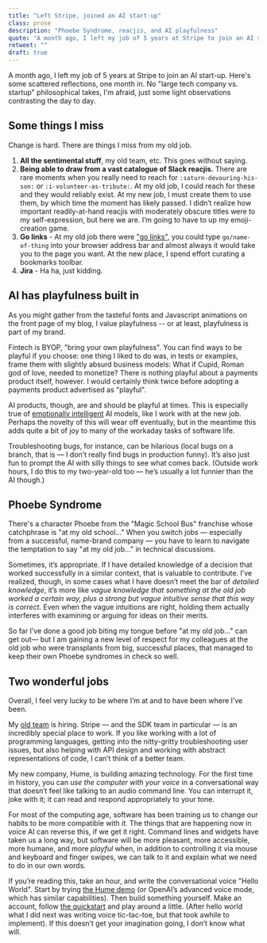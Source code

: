 ```yaml
---
title: "Left Stripe, joined an AI start-up"
class: prose
description: "Phoebe Syndrome, reacjis, and AI playfulness"
quote: "A month ago, I left my job of 5 years at Stripe to join an AI start-up."
retweet: ""
draft: true
---
```

A month ago, I left my job of 5 years at Stripe to join an AI start-up. Here's some scattered reflections, one month in. No "large tech company vs. startup" philosophical takes, I'm afraid, just some light observations contrasting the day to day.

## Some things I miss

Change is hard. There are things I miss from my old job.

1. **All the sentimental stuff**, my old team, etc. This goes without saying.
2. **Being able to draw from a vast catalogue of Slack reacjis.** There are rare moments when you really need to reach for `:saturn-devouring-his-son:` or `:i-volunteer-as-tribute:`. At my old job, I could reach for these and they would reliably exist. At my new job, I must create them to use them, by which time the moment has likely passed. I didn’t realize how important readily-at-hand reacjis with moderately obscure titles were to my self-expression, but here we are. I’m going to have to up my emoji-creation game.
3. **Go links** - At my old job there were ["go links"](https://golinks.github.io/golinks/), you could type `go/name-of-thing` into your browser address bar and almost always it would take you to the page you want. At the new place, I spend effort curating a bookmarks toolbar.
4. **Jira** - Ha ha, just kidding.

## AI has playfulness built in

As you might gather from the tasteful fonts and Javascript animations on the front page of my blog, I value playfulness -- or at least, playfulness is part of my brand.

Fintech is BYOP, "bring your own playfulness". You can find ways to be playful if you choose:  one thing I liked to do was, in tests or examples, frame them with slightly absurd business models: What if Cupid, Roman god of love, needed to monetize? There is nothing playful about a payments product itself, however. I would certainly think twice before adopting a payments product advertised as "playful".

AI products, though, are and should be playful at times. This is especially true of [emotionally intelligent](https://www.hume.ai/blog/introducing-evi2) AI models, like I work with at the new job. Perhaps the novelty of this will wear off eventually, but in the meantime this adds quite a bit of joy to many of the workaday tasks of software life.

Troubleshooting bugs, for instance, can be hilarious (local bugs on a branch, that is — I don’t really find bugs in production funny). It’s also just fun to prompt the AI with silly things to see what comes back. (Outside work hours, I do this to my two-year-old too — he’s usually a lot funnier than the AI though.)

## Phoebe Syndrome

There's a character Phoebe from the "Magic School Bus" franchise whose catchphrase is "at my old school..." When you switch jobs — especially from a successful, name-brand company — you have to learn to navigate the temptation to say "at my old job..." in technical discussions.

Sometimes, it’s appropriate. If I have detailed knowledge of a decision that worked successfully in a similar context, that is valuable to contribute. I’ve realized, though, in some cases what I have doesn’t meet the bar of *detailed knowledge*, it’s more like *vague knowledge that something at the old job worked a certain way, plus a strong but vague intuitive sense that this way is correct.* Even when the vague intuitions are right, holding them actually interferes with examining or arguing for ideas on their merits.

So far I’ve done a good job biting my tongue before "at my old job..." can get out— but I am gaining a new level of respect for my colleagues at the old job who were transplants from big, successful places, that managed to keep their own Phoebe syndromes in check so well.

## Two wonderful jobs

Overall, I feel very lucky to be where I’m at and to have been where I’ve been.

My [old team](https://stripe.com/jobs/listing/backend-engineer-developer-sdks-golang-expert/6271978) is hiring. Stripe — and the SDK team in particular — is an incredibly special place to work. If you like working with a lot of programming languages, getting into the nitty-gritty troubleshooting user issues, but also helping with API design and working with abstract representations of code, I can’t think of a better team.

My new company, Hume, is building amazing technology. For the first time in history, you can *use the computer with your voice* in a conversational way that doesn’t feel like talking to an audio command line. You can interrupt it, joke with it; it can read and respond appropriately to your tone.

For most of the computing age, software has been training *us* to change our habits to be more compatible with *it*. The things that are happening now in voice AI can reverse this, if we get it right. Command lines and widgets have taken us a long way, but software will be more pleasant, more accessible, more humane, and more *playful* when, in addition to controlling it via mouse and keyboard and finger swipes, we can talk to it and explain what we need to do in our own words.

If you’re reading this, take an hour, and write the conversational voice "Hello World". Start by trying [the Hume demo](https://app.hume.ai/talk) (or OpenAI’s advanced voice mode, which has similar capabilities). Then build something yourself. Make an account, follow [the quickstart](https://dev.hume.ai/docs/empathic-voice-interface-evi/quickstart/typescript) and play around a little. (After hello world what I did next was writing voice tic-tac-toe, but that took awhile to implement). If this doesn’t get your imagination going, I don’t know what will.
